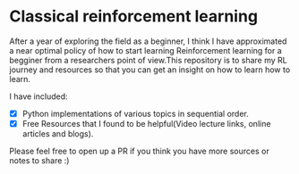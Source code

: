# Classical reinforcement learning
After a year of exploring the field as a beginner, I think I have approximated a near optimal policy of how to start learning Reinforcement learning for a begginer from a researchers point of view.This repository is to share my RL journey and resources so that you can get an insight on how to learn how to learn.

I have included:

- [x] Python implementations of various topics in sequential order.
- [x] Free Resources that I found to be helpful(Video lecture links, online articles and blogs).

Please feel free to open up a PR if you think you have more sources or notes to share :)

